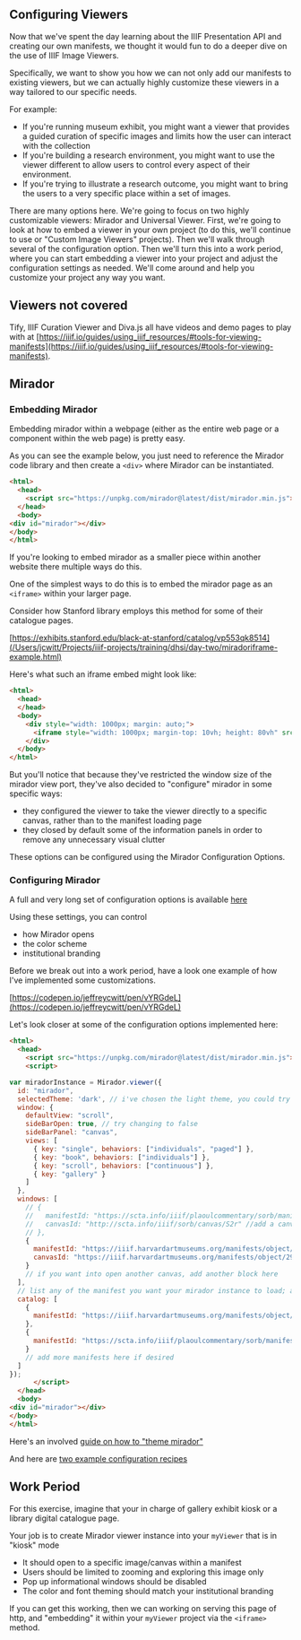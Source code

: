 ## Configuring Viewers

Now that we've spent the day learning about the IIIF Presentation API and creating our own manifests, we thought it would fun to do a deeper dive on the use of IIIF Image Viewers. 

Specifically, we want to show you how we can not only add our manifests to existing viewers, but we can actually highly customize these viewers in a way tailored to our specific needs. 

For example:

* If you're running museum exhibit, you might want a viewer that provides a guided curation of specific images and limits how the user can interact with the collection
* If you're building a research environment, you might want to use the viewer different to allow users to control every aspect of their environment.
* If you're trying to illustrate a research outcome, you might want to bring the users to a very specific place within a set of images.

There are many options here. We're going to focus on two highly customizable viewers: Mirador and Universal Viewer. First, we're going to look at how to embed a viewer in your own project (to do this, we'll continue to use or "Custom Image Viewers" projects). Then we'll walk through several of the configuration option. Then we'll turn this into a work period, where you can start embedding a viewer into your project and adjust the configuration settings as needed. We'll come around and help you customize your project any way you want.

## Viewers not covered
Tify, IIIF Curation Viewer and Diva.js all have videos and demo pages to play with at [https://iiif.io/guides/using_iiif_resources/#tools-for-viewing-manifests](https://iiif.io/guides/using_iiif_resources/#tools-for-viewing-manifests).

## Mirador

### Embedding Mirador

Embedding mirador within a webpage (either as the entire web page or a component within the web page) is pretty easy.

As you can see the example below, you just need to reference the Mirador code library and then create a `<div>` where Mirador can be instantiated.



```html
<html>
  <head>
    <script src="https://unpkg.com/mirador@latest/dist/mirador.min.js"></script>
  </head>
  <body>
<div id="mirador"></div>
</body>
</html>
```

If you're looking to embed mirador as a smaller piece within another website there multiple ways do this. 

One of the simplest ways to do this is to embed the mirador page as an `<iframe>` within your larger page.

Consider how Stanford library employs this method for some of their catalogue pages. 

[https://exhibits.stanford.edu/black-at-stanford/catalog/vp553qk8514](/Users/jcwitt/Projects/iiif-projects/training/dhsi/day-two/miradoriframe-example.html)

Here's what such an iframe embed might look like: 

```html
<html>
  <head>
  </head>
  <body>
    <div style="width: 1000px; margin: auto;">
      <iframe style="width: 1000px; margin-top: 10vh; height: 80vh" src="https://embed.stanford.edu/iframe?url=https://purl.stanford.edu/vp553qk8514&_v=1716914492&hide_title=true"/>
    </div>
  </body>
</html>
```

But you'll notice that because they've restricted the window size of the mirador view port, they've also decided to "configure" mirador in some specific ways:

* they configured the viewer to take the viewer directly to a specific canvas, rather than to the manifest loading page
* they closed by default some of the information panels in order to remove any unnecessary visual clutter

These options can be configured using the Mirador Configuration Options.

### Configuring Mirador

A full and very long set of configuration options is available [here](https://github.com/ProjectMirador/mirador/blob/master/src/config/settings.js)

Using these settings, you can control 
* how Mirador opens
* the color scheme
* institutional branding

Before we break out into a work period, have a look one example of how I've implemented some customizations.

[https://codepen.io/jeffreycwitt/pen/vYRGdeL](https://codepen.io/jeffreycwitt/pen/vYRGdeL)

Let's look closer at some of the configuration options implemented here:


```html
<html>
  <head>
    <script src="https://unpkg.com/mirador@latest/dist/mirador.min.js"></script>
    <script>

var miradorInstance = Mirador.viewer({
  id: "mirador",
  selectedTheme: 'dark', // i've chosen the light theme, you could try dark
  window: {
    defaultView: "scroll", 
    sideBarOpen: true, // try changing to false
    sideBarPanel: "canvas",
    views: [
      { key: "single", behaviors: ["individuals", "paged"] },
      { key: "book", behaviors: ["individuals"] },
      { key: "scroll", behaviors: ["continuous"] },
      { key: "gallery" }
    ]
  },
  windows: [
    // {
    //   manifestId: "https://scta.info/iiif/plaoulcommentary/sorb/manifest", //add a manifest here that you want to miror to display onload
    //   canvasId: "http://scta.info/iiif/sorb/canvas/S2r" //add a canvas here within the above manifest that you want mirador to open on load
    // },
    {
      manifestId: "https://iiif.harvardartmuseums.org/manifests/object/299843",
      canvasId: "https://iiif.harvardartmuseums.org/manifests/object/299843/canvas/canvas-18737483"
    }
    // if you want into open another canvas, add another block here
  ],
  // list any of the manifest you want your mirador instance to load; any manifest listed above must be included below
  catalog: [
    {
      manifestId: "https://iiif.harvardartmuseums.org/manifests/object/299843"
    },
    {
      manifestId: "https://scta.info/iiif/plaoulcommentary/sorb/manifest"
    }
    // add more manifests here if desired
  ]
});
      </script>
  </head>
  <body>
<div id="mirador"></div>
</body>
</html>
```

Here's an involved [guide on how to "theme mirador"](https://github.com/ProjectMirador/mirador/wiki/M3-Theming-Mirador)

And here are [two example configuration recipes](https://github.com/ProjectMirador/mirador/wiki/M3-Configuration-Recipes)


## Work Period

For this exercise, imagine that your in charge of gallery exhibit kiosk or a library digital catalogue page. 

Your job is to create Mirador viewer instance into your `myViewer` that is in "kiosk" mode

* It should open to a specific image/canvas within a manifest
* Users should be limited to zooming and exploring this image only
* Pop up informational windows should be disabled
* The color and font theming should match your institutional branding

If you can get this working, then we can working on serving this page of http, and "embedding" it within your `myViewer` project via the `<iframe>` method.